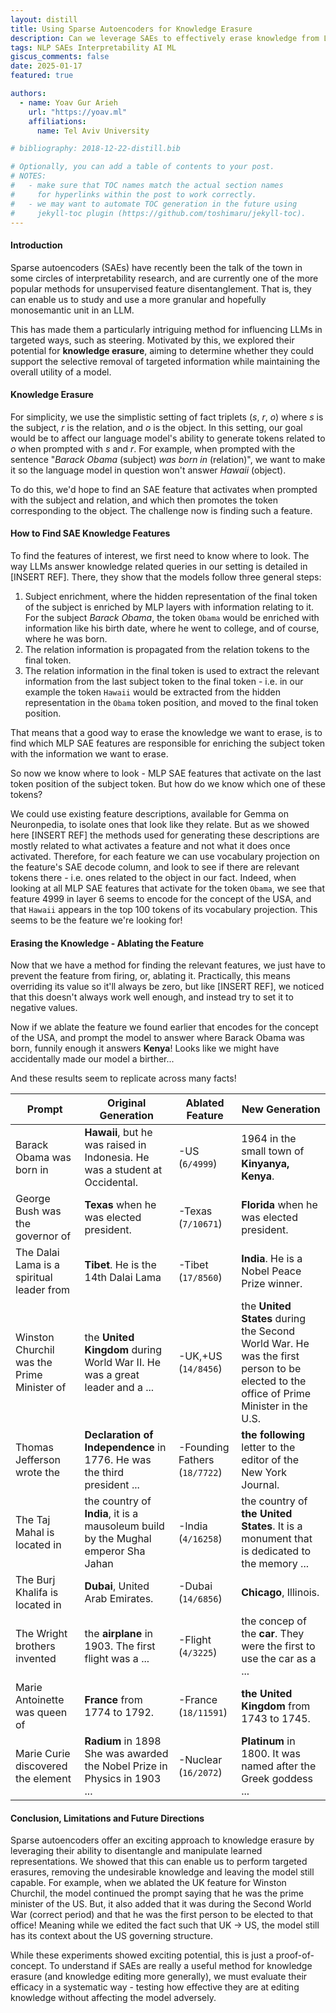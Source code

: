 ```yaml
---
layout: distill
title: Using Sparse Autoencoders for Knowledge Erasure
description: Can we leverage SAEs to effectively erase knowledge from LLMs in a targeted way?
tags: NLP SAEs Interpretability AI ML
giscus_comments: false
date: 2025-01-17
featured: true

authors:
  - name: Yoav Gur Arieh
    url: "https://yoav.ml"
    affiliations:
      name: Tel Aviv University

# bibliography: 2018-12-22-distill.bib

# Optionally, you can add a table of contents to your post.
# NOTES:
#   - make sure that TOC names match the actual section names
#     for hyperlinks within the post to work correctly.
#   - we may want to automate TOC generation in the future using
#     jekyll-toc plugin (https://github.com/toshimaru/jekyll-toc).
---
```


#### Introduction

Sparse autoencoders (SAEs) have recently been the talk of the town in some circles of interpretability research, and are currently one of the more popular methods for unsupervised feature disentanglement. That is, they can enable us to study and use a more granular and hopefully monosemantic unit in an LLM.

This has made them a particularly intriguing method for influencing LLMs in targeted ways, such as steering. Motivated by this, we explored their potential for **knowledge erasure**, aiming to determine whether they could support the selective removal of targeted information while maintaining the overall utility of a model.

#### Knowledge Erasure

For simplicity, we use the simplistic setting of fact triplets ($s$, $r$, $o$) where $s$ is the subject, $r$ is the relation, and $o$ is the object. In this setting, our goal would be to affect our language model's ability to generate tokens related to $o$ when prompted with $s$ and $r$. For example, when prompted with the sentence "*Barack Obama* (subject) *was born in* (relation)", we want to make it so the language model in question won't answer *Hawaii* (object).

To do this, we'd hope to find an SAE feature that activates when prompted with the subject and relation, and which then promotes the token corresponding to the object. The challenge now is finding such a feature.

#### How to Find SAE Knowledge Features

To find the features of interest, we first need to know where to look. The way LLMs answer knowledge related queries in our setting is detailed in [INSERT REF]. There, they show that the models follow three general steps:

1. Subject enrichment, where the hidden representation of the final token of the subject is enriched by MLP layers with information relating to it. For the subject *Barack Obama*, the token `Obama` would be enriched with information like his birth date, where he went to college, and of course, where he was born.
2. The relation information is propagated from the relation tokens to the final token.
3. The relation information in the final token is used to extract the relevant information from the last subject token to the final token - i.e. in our example the token `Hawaii` would be extracted from the hidden representation in the `Obama` token position, and moved to the final token position.

That means that a good way to erase the knowledge we want to erase, is to find which MLP SAE features are responsible for enriching the subject token with the information we want to erase.

So now we know where to look - MLP SAE features that activate on the last token position of the subject token. But how do we know which one of these tokens?

We could use existing feature descriptions, available for Gemma on Neuronpedia, to isolate ones that look like they relate. But as we showed here [INSERT REF] the methods used for generating these descriptions are mostly related to what activates a feature and not what it does once activated. Therefore, for each feature we can use vocabulary projection on the feature's SAE decode column, and look to see if there are relevant tokens there - i.e. ones related to the object in our fact. Indeed, when looking at all MLP SAE features that activate for the token `Obama`, we see that feature 4999 in layer 6 seems to encode for the concept of the USA, and that `Hawaii` appears in the top 100 tokens of its vocabulary projection. This seems to be the feature we're looking for!

#### Erasing the Knowledge - Ablating the Feature
Now that we have a method for finding the relevant features, we just have to prevent the feature from firing, or, ablating it. Practically, this means overriding its value so it'll always be zero, but like [INSERT REF], we noticed that this doesn't always work well enough, and instead try to set it to negative values.

Now if we ablate the feature we found earlier that encodes for the concept of the USA, and prompt the model to answer where Barack Obama was born, funnily enough it answers **Kenya**! Looks like we might have accidentally made our model a birther...

And these results seem to replicate across many facts!

| Prompt                                     | Original Generation                                                               | Ablated Feature               | New Generation                                                                                                                       |
| ------------------------------------------ | --------------------------------------------------------------------------------- | ----------------------------- | ------------------------------------------------------------------------------------------------------------------------------------ |
| Barack Obama was born in                   | **Hawaii**, but he was raised in Indonesia. He was a student at Occidental.       | -US (`6/4999`)                | 1964 in the small town of **Kinyanya, Kenya**.                                                                                       |
| George Bush was the governor of            | **Texas** when he was elected president.                                          | -Texas (`7/10671`)            | **Florida** when he was elected president.                                                                                           |
| The Dalai Lama is a spiritual leader from  | **Tibet**. He is the 14th Dalai Lama                                              | -Tibet (`17/8560`)            | **India**. He is a Nobel Peace Prize winner.                                                                                         |
| Winston Churchil was the Prime Minister of | the **United Kingdom** during World War II. He was a great leader and a ...       | -UK,+US (`14/8456`)           | the **United States** during the Second World War. He was the first person to be elected to the office of Prime Minister in the U.S. |
| Thomas Jefferson wrote the                 | **Declaration of Independence** in 1776. He was the third president ...           | -Founding Fathers (`18/7722`) | **the following** letter to the editor of the New York Journal.                                                                      |
| The Taj Mahal is located in                | the country of **India**, it is a mausoleum build by the Mughal emperor Sha Jahan | -India (`4/16258`)            | the country of **the United States**. It is a monument that is dedicated to the memory ...                                           |
| The Burj Khalifa is located in             | **Dubai**, United Arab Emirates.                                                  | -Dubai (`14/6856`)            | **Chicago**, Illinois.                                                                                                               |
| The Wright brothers invented               | the **airplane** in 1903. The first flight was a ...                              | -Flight (`4/3225`)            | the concep of the **car**. They were the first to use the car as a ...                                                               |
| Marie Antoinette was queen of              | **France** from 1774 to 1792.                                                     | -France (`18/11591`)          | **the United Kingdom** from 1743 to 1745.                                                                                            |
| Marie Curie discovered the element         | **Radium** in 1898 She was awarded the Nobel Prize in Physics in 1903 ...         | -Nuclear (`16/2072`)          | **Platinum** in 1800. It was named after the Greek goddess ...                                                                       |

#### Conclusion, Limitations and Future Directions
Sparse autoencoders offer an exciting approach to knowledge erasure by leveraging their ability to disentangle and manipulate learned representations. We showed that this can enable us to perform targeted erasures, removing the undesirable knowledge and leaving the model still capable. For example, when we ablated the UK feature for Winston Churchil, the model continued the prompt saying that he was the prime minister of the US. But, it also added that it was during the Second World War (correct period) and that he was the first person to be elected to that office! Meaning while we edited the fact such that UK -> US, the model still has its context about the US governing structure. 

While these experiments showed exciting potential, this is just a proof-of-concept. To understand if SAEs are really a useful method for knowledge erasure (and knowledge editing more generally), we must evaluate their efficacy in a systematic way - testing how effective they are at editing knowledge without affecting the model adversely.
